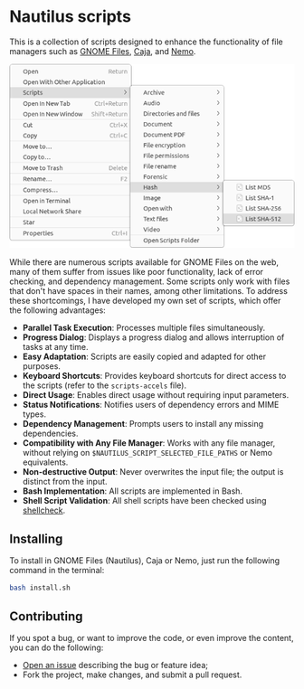 # Nautilus scripts

This is a collection of scripts designed to enhance the functionality of file managers such as [GNOME Files](https://gitlab.gnome.org/GNOME/nautilus), [Caja](https://github.com/mate-desktop/caja), and [Nemo](https://github.com/linuxmint/nemo).

![screenshot](screenshot.png)

While there are numerous scripts available for GNOME Files on the web, many of them suffer from issues like poor functionality, lack of error checking, and dependency management. Some scripts only work with files that don't have spaces in their names, among other limitations. To address these shortcomings, I have developed my own set of scripts, which offer the following advantages:

- **Parallel Task Execution**: Processes multiple files simultaneously.
- **Progress Dialog**: Displays a progress dialog and allows interruption of tasks at any time.
- **Easy Adaptation**: Scripts are easily copied and adapted for other purposes.
- **Keyboard Shortcuts**: Provides keyboard shortcuts for direct access to the scripts (refer to the `scripts-accels` file).
- **Direct Usage**: Enables direct usage without requiring input parameters.
- **Status Notifications**: Notifies users of dependency errors and MIME types.
- **Dependency Management**: Prompts users to install any missing dependencies.
- **Compatibility with Any File Manager**: Works with any file manager, without relying on `$NAUTILUS_SCRIPT_SELECTED_FILE_PATHS` or Nemo equivalents.
- **Non-destructive Output**: Never overwrites the input file; the output is distinct from the input.
- **Bash Implementation**: All scripts are implemented in Bash.
- **Shell Script Validation**: All shell scripts have been checked using [shellcheck](https://github.com/koalaman/shellcheck).

## Installing

To install in GNOME Files (Nautilus), Caja or Nemo, just run the following command in the terminal:

```sh
bash install.sh
```

## Contributing

If you spot a bug, or want to improve the code, or even improve the content, you can do the following:

- [Open an issue](https://github.com/cfgnunes/nautilus-scripts/issues/new)
  describing the bug or feature idea;
- Fork the project, make changes, and submit a pull request.
